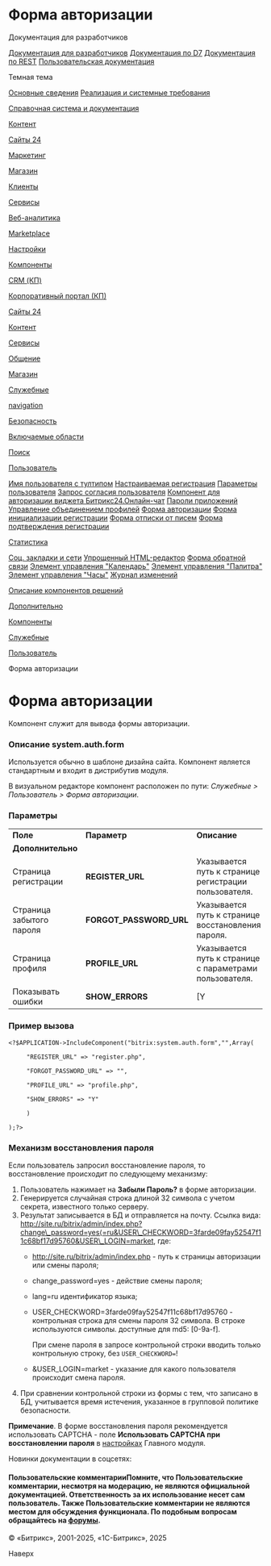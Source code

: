 # Форма авторизации

Документация для разработчиков

[Документация для разработчиков](https://dev.1c-bitrix.ru/api_help/)
[Документация по D7](https://dev.1c-bitrix.ru/api_d7/)
[Документация по REST](https://dev.1c-bitrix.ru/rest_help/)
[Пользовательская документация](https://dev.1c-bitrix.ru/user_help/)

Темная тема

[Основные сведения](/user_help/index.php)
[Реализация и системные требования](/user_help/reqintro.php)

[Справочная система и документация](/user_help/help/index.php)

[Контент](/user_help/content/index.php)

[Сайты 24](/user_help/sites24/index.php)

[Маркетинг](/user_help/marketing/index.php)

[Магазин](/user_help/store/index.php)

[Клиенты](/user_help/clients/index.php)

[Сервисы](/user_help/service/index.php)

[Веб-аналитика](/user_help/statistic/index.php)

[Marketplace](/user_help/marketplace/index.php)

[Настройки](/user_help/settings/index.php)

[Компоненты](/user_help/components/index.php)

[CRM (КП)](/user_help/components/crm/index.php)

[Корпоративный портал (КП)](/user_help/components/intranet/index.php)

[Сайты 24](/user_help/components/landing/index.php)

[Контент](/user_help/components/content/index.php)

[Сервисы](/user_help/components/services/index.php)

[Общение](/user_help/components/obschenie/index.php)

[Магазин](/user_help/components/magazin/index.php)

[Служебные](/user_help/components/sluzhebnie/index.php)

[navigation](/user_help/components/sluzhebnie/navigation/index.php)

[Безопасность](/user_help/components/sluzhebnie/security/index.php)

[Включаемые области](/user_help/components/sluzhebnie/included_regions/index.php)

[Поиск](/user_help/components/sluzhebnie/search/index.php)

[Пользователь](/user_help/components/sluzhebnie/user/index.php)

[Имя пользователя с тултипом](/user_help/components/sluzhebnie/user/main_user_link.php)
[Настраиваемая регистрация](/user_help/components/sluzhebnie/user/main_register.php)
[Параметры пользователя](/user_help/components/sluzhebnie/user/main_profile.php)
[Запрос согласия пользователя](/user_help/components/sluzhebnie/user/main_userconsent_request.php)
[Компонент для авторизации виджета Битрикс24.Онлайн-чат](/user_help/components/sluzhebnie/user/b24connector_openline_info.php)
[Пароли приложений](/user_help/components/sluzhebnie/user/main_app_passwords.php)
[Управление объединением профилей](/user_help/components/sluzhebnie/user/socserv_auth_split.php)
[Форма авторизации](/user_help/components/sluzhebnie/user/system_auth_form.php)
[Форма инициализации регистрации](/user_help/components/sluzhebnie/user/system_auth_initialize.php)
[Форма отписки от писем](/user_help/components/sluzhebnie/user/main_mail_unsubscribe.php)
[Форма подтверждения регистрации](/user_help/components/sluzhebnie/user/system_auth_confirmation.php)

[Статистика](/user_help/components/sluzhebnie/statistic/index.php)

[Соц. закладки и сети](/user_help/components/sluzhebnie/main_share.php)
[Упрощенный HTML-редактор](/user_help/components/sluzhebnie/fileman_light_editor.php)
[Форма обратной связи](/user_help/components/sluzhebnie/main_feedback.php)
[Элемент управления "Календарь"](/user_help/components/sluzhebnie/main_calendar.php)
[Элемент управления "Палитра"](/user_help/components/sluzhebnie/main_colorpicker.php)
[Элемент управления "Часы"](/user_help/components/sluzhebnie/main_clock.php)
[Журнал изменений](/user_help/components/sluzhebnie/event_list.php)

[Описание компонентов решений](/user_help/description_decisions/index.php)

[Дополнительно](/user_help/additional/index.php)

[Компоненты](/user_help/components/index.php)

[Служебные](/user_help/components/sluzhebnie/index.php)

[Пользователь](/user_help/components/sluzhebnie/user/index.php)

Форма авторизации

# Форма авторизации

Компонент служит для вывода формы авторизации.

### Описание **system.auth.form**

Используется обычно в шаблоне дизайна сайта. Компонент является стандартным и входит в дистрибутив модуля.

В визуальном редакторе компонент расположен по пути: *Служебные > Пользователь > Форма авторизации*.

### Параметры

|  |  |  |
| --- | --- | --- |
| **Поле** | **Параметр** | **Описание** |
| **Дополнительно** | | |
| Страница регистрации | **REGISTER\_URL** | Указывается путь к странице регистрации пользователя. |
| Страница забытого пароля | **FORGOT\_PASSWORD\_URL** | Указывается путь к странице восстановления пароля. |
| Страница профиля | **PROFILE\_URL** | Указывается путь к странице с параметрами пользователя. |
| Показывать ошибки | **SHOW\_ERRORS** | [Y|N] При отмеченной опции будут отображаться ошибки, возникающие при авторизации в системе. |

### Пример вызова

```
<?$APPLICATION->IncludeComponent("bitrix:system.auth.form","",Array(
     "REGISTER_URL" => "register.php",
     "FORGOT_PASSWORD_URL" => "",
     "PROFILE_URL" => "profile.php",
     "SHOW_ERRORS" => "Y" 
     )
);?>
```

### Механизм восстановления пароля

Если пользователь запросил восстановление пароля, то восстановление происходит по следующему механизму:

1. Пользователь нажимает на **Забыли Пароль?** в форме авторизации.
2. Генерируется случайная строка длиной 32 символа с учетом секрета, известного только серверу.
3. Результат записывается в БД и отправляется на почту. Ссылка вида: http://site.ru/bitrix/admin/index.php?change\_password=yes⟨=ru&USER\_CHECKWORD=3farde09fay52547f11c68bf17d95760&USER\_LOGIN=market, где:
   * http://site.ru/bitrix/admin/index.php - путь к страницы авторизации или смены пароля;
   * change\_password=yes - действие смены пароля;
   * lang=ru идентификатор языка;
   * USER\_CHECKWORD=3farde09fay52547f11c68bf17d95760 - контрольная строка для смены пароля 32 символа. В строке используются символы. доступные для md5: [0-9a-f].

     При смене пароля в запросе контрольной строки вводить только контрольную строку, без `USER_CHECKWORD=`!
   * &USER\_LOGIN=market - указание для какого пользователя происходит смена пароля.
4. При сравнении контрольной строки из формы с тем, что записано в БД, учитывается время истечения, указанное в групповой политике безопасности.

**Примечание**. В форме восстановления пароля рекомендуется использовать CAPTCHA - поле **Использовать CAPTCHA при восстановлении пароля** в [настройках](/user_help/settings/settings/settings.php) Главного модуля.

Новинки документации в соцсетях:

#### Пользовательские комментарииПомните, что Пользовательские комментарии, несмотря на модерацию, не являются официальной документацией. Ответственность за их использование несет сам пользователь. Также Пользовательские комментарии не являются местом для обсуждения функционала. По подобным вопросам обращайтесь на [форумы](http://dev.1c-bitrix.ru/community/forums/group1/).

© «Битрикс», 2001-2025, «1С-Битрикс», 2025

Наверх